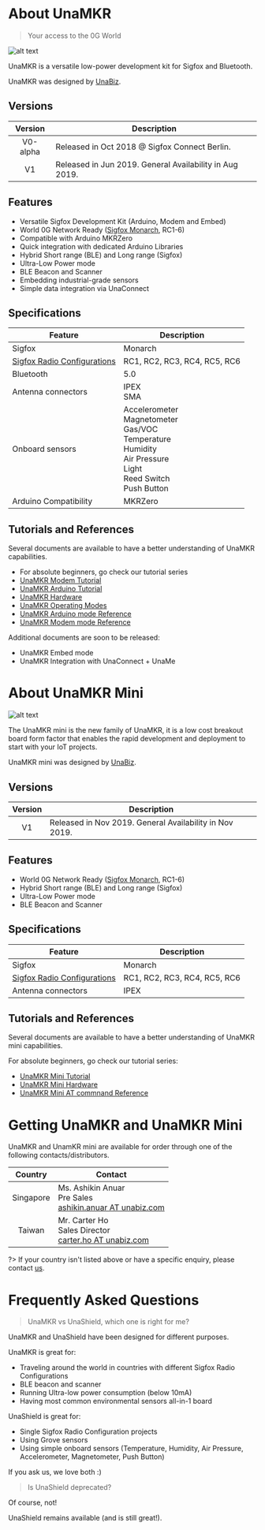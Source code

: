 # About UnaMKR

> Your access to the 0G World

![alt text](img/unamkr-mkrzero.png ":size=300")

UnaMKR is a versatile low-power development kit for Sigfox and Bluetooth.

UnaMKR was designed by [UnaBiz](https://www.unabiz.com).

## Versions

|Version   | Description                                                  |
|:--------:|--------------------------------------------------------------|
| V0-alpha | Released in Oct 2018 @ Sigfox Connect Berlin.                |
| V1       | Released in Jun 2019. General Availability in Aug 2019.      |

## Features

* Versatile Sigfox Development Kit (Arduino, Modem and Embed)
* World 0G Network Ready ([Sigfox Monarch](https://build.sigfox.com/monarch), RC1-6)
* Compatible with Arduino MKRZero
* Quick integration with dedicated Arduino Libraries
* Hybrid Short range (BLE) and Long range (Sigfox)
* Ultra-Low Power mode
* BLE Beacon and Scanner
* Embedding industrial-grade sensors
* Simple data integration via UnaConnect

## Specifications

| Feature               | Description |
|-----------------------|---------|
| Sigfox                | Monarch |
| [Sigfox Radio Configurations](https://build.sigfox.com/sigfox-radio-configurations-rc) | RC1, RC2, RC3, RC4, RC5, RC6 |
| Bluetooth             | 5.0 |
| Antenna connectors    | IPEX<br/>SMA |
| Onboard sensors       | Accelerometer<br/> Magnetometer<br/>Gas/VOC<br/>Temperature<br/>Humidity<br/>Air Pressure<br/>Light<br/>Reed Switch<br/>Push Button |
| Arduino Compatibility | MKRZero |

## Tutorials and References

Several documents are available to have a better understanding of UnaMKR capabilities.

* For absolute beginners, go check our tutorial series
* [UnaMKR Modem Tutorial](01-Tutorial-Modem "UnaMKR Modem Tutorial")
* [UnaMKR Arduino Tutorial](02-Tutorial-Arduino "UnaMKR Arduino Tutorial")
* [UnaMKR Hardware](10-Hardware "UnaMKR Hardware")
* [UnaMKR Operating Modes](20-Modes "UnaMKR Operating Modes")
* [UnaMKR Arduino mode Reference](30-Arduino "UnaMKR Arduino mode Reference")
* [UnaMKR Modem mode Reference](39-Modem "UnaMKR Modem mode Reference")

Additional documents are soon to be released:

* UnaMKR Embed mode
* UnaMKR Integration with UnaConnect + UnaMe

# About UnaMKR Mini

![alt text](img/unamkr-mini.png ":size=200")

The UnaMKR mini is the new family of UnaMKR, it is a low cost breakout board form factor that enables the rapid development and deployment to start with your IoT projects.

UnaMKR mini was designed by [UnaBiz](https://www.unabiz.com).

## Versions

|Version   | Description                                                  |
|:--------:|--------------------------------------------------------------|
| V1       | Released in Nov 2019. General Availability in Nov 2019.      |

## Features

* World 0G Network Ready ([Sigfox Monarch](https://build.sigfox.com/monarch), RC1-6)
* Hybrid Short range (BLE) and Long range (Sigfox)
* Ultra-Low Power mode
* BLE Beacon and Scanner

## Specifications

| Feature               | Description |
|-----------------------|---------|
| Sigfox                | Monarch |
| [Sigfox Radio Configurations](https://build.sigfox.com/sigfox-radio-configurations-rc) | RC1, RC2, RC3, RC4, RC5, RC6 |
| Antenna connectors    | IPEX |

## Tutorials and References

Several documents are available to have a better understanding of UnaMKR mini capabilities.

For absolute beginners, go check our tutorial series:

* [UnaMKR Mini Tutorial](01.1-Tutorial-Modem.md "UnaMKR Mini Tutorial")
* [UnaMKR Mini Hardware](10.1-Hardware.md "UnaMKR Mini Hardware")
* [UnaMKR Mini AT commnand Reference](39.1-Modem.md "UnaMKR Mini Modem mode Reference")

# Getting UnaMKR and UnaMKR Mini

UnaMKR and UnamKR mini are available for order through one of the following contacts/distributors.

| Country   | Contact |
|:---------:|---------|
| Singapore | Ms. Ashikin Anuar<br/>Pre Sales<br/>[ashikin.anuar AT unabiz.com](mailto:ashikin.anuar@unabiz.com) |
| Taiwan    | Mr. Carter Ho<br/>Sales Director<br/>[carter.ho AT unabiz.com](mailto:carter.ho@unabiz.com) |

?> If your country isn't listed above or have a specific enquiry, please contact [us](https://www.unabiz.com/contact).

# Frequently Asked Questions

> UnaMKR vs UnaShield, which one is right for me?

UnaMKR and UnaShield have been designed for different purposes.

UnaMKR is great for:

* Traveling around the world in countries with different Sigfox Radio Configurations
* BLE beacon and scanner
* Running Ultra-low power consumption (below 10mA)
* Having most common environmental sensors all-in-1 board

UnaShield is great for:

* Single Sigfox Radio Configuration projects
* Using Grove sensors
* Using simple onboard sensors (Temperature, Humidity, Air Pressure, Accelerometer, Magnetometer, Push Button)

If you ask us, we love both :)

> Is UnaShield deprecated?

Of course, not!

UnaShield remains available (and is still great!).
